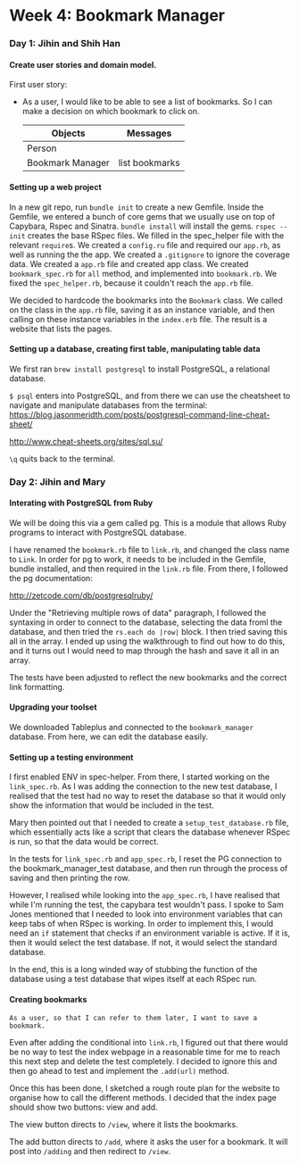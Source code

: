 # Week 4: Bookmark Manager

### Day 1: Jihin and Shih Han

#### Create user stories and domain model.

First user story:

- As a user, I would like to be able to see a list of bookmarks.
  So I can make a decision on which bookmark to click on.

  Objects | Messages
  -----------|-----------
  Person |
  Bookmark Manager | list bookmarks

#### Setting up a web project

In a new git repo, run `bundle init` to create a new Gemfile. Inside the Gemfile, we entered a bunch of core gems that we usually use on top of Capybara, Rspec and Sinatra.
`bundle install` will install the gems.
`rspec --init` creates the base RSpec files.
We filled in the spec_helper file with the relevant `require`s.
We created a `config.ru` file and required our `app.rb`, as well as running the the app.
We created a `.gitignore` to ignore the coverage data.
We created a `app.rb` file and created app class.
We created `bookmark_spec.rb` for `all` method, and implemented into `bookmark.rb`.
We fixed the `spec_helper.rb`, because it couldn't reach the `app.rb` file.

We decided to hardcode the bookmarks into the `Bookmark` class. We called on the class in the `app.rb` file, saving it as an instance variable, and then calling on these instance variables in the `index.erb` file.
The result is a website that lists the pages.


#### Setting up a database, creating first table, manipulating table data

We first ran `brew install postgresql` to install PostgreSQL, a relational database.

`$ psql` enters into PostgreSQL, and from there we can use the cheatsheet to navigate and manipulate databases from the terminal:
https://blog.jasonmeridth.com/posts/postgresql-command-line-cheat-sheet/

http://www.cheat-sheets.org/sites/sql.su/

`\q` quits back to the terminal.

### Day 2: Jihin and Mary

#### Interating with PostgreSQL from Ruby

We will be doing this via a gem called pg. This is a module that allows Ruby programs to interact with PostgreSQL database.

I have renamed the `bookmark.rb` file to `link.rb`, and changed the class name to `Link`.
In order for pg to work, it needs to be included in the Gemfile, bundle installed, and then required in the `link.rb` file. From there, I followed the pg documentation:

http://zetcode.com/db/postgresqlruby/

Under the "Retrieving multiple rows of data" paragraph, I followed the syntaxing in order to connect to the database, selecting the data froml the database, and then tried the `rs.each do |row|` block. I then tried saving this all in the array. I ended up using the walkthrough to find out how to do this, and it turns out I would need to map through the hash and save it all in an array.

The tests have been adjusted to reflect the new bookmarks and the correct link formatting.

#### Upgrading your toolset

We downloaded Tableplus and connected to the `bookmark_manager` database. From here, we can edit the database easily.


#### Setting up a testing environment

I first enabled ENV in spec-helper. From there, I started working on the `link_spec.rb`. As I was adding the connection to the new test database, I realised that the test had no way to reset the database so that it would only show the information that would be included in the test.

Mary then pointed out that I needed to create a `setup_test_database.rb` file, which essentially acts like a script that clears the database whenever RSpec is run, so that the data would be correct.

In the tests for `link_spec.rb` and `app_spec.rb`, I reset the PG connection to the bookmark_manager_test database, and then run through the process of saving and then printing the row.

However, I realised while looking into the `app_spec.rb`, I have realised that while I'm running the test, the capybara test wouldn't pass. I spoke to Sam Jones mentioned that I needed to look into environment variables that can keep tabs of when RSpec is working. In order to implement this, I would need an `if` statement that checks if an environment variable is active. If it is, then it would select the test database. If not, it would select the standard database.

In the end, this is a long winded way of stubbing the function of the database using a test database that wipes itself at each RSpec run.

#### Creating bookmarks

```
As a user, so that I can refer to them later, I want to save a bookmark.
```

Even after adding the conditional into `link.rb`, I figured out that there would be no way to test the index webpage in a reasonable time for me to reach this next step and delete the test completely.
I decided to ignore this and then go ahead to test and implement the `.add(url)` method.

Once this has been done, I sketched a rough route plan for the website to organise how to call the different methods. I decided that the index page should show two buttons: view and add.

The view button directs to `/view`, where it lists the bookmarks.

The add button directs to `/add`, where it asks the user for a bookmark. It will post into `/adding` and then redirect to `/view`.
